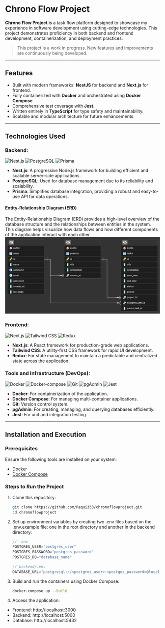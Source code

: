 # Chrono Flow Project

**Chrono Flow Project** is a task flow platform designed to showcase my experience in software development using cutting-edge technologies. This project demonstrates proficiency in both backend and frontend development, containerization, and deployment practices.

> This project is a work in progress. New features and improvements are continuously being developed.

---

## Features

- Built with modern frameworks: **NestJS** for backend and **Next.js** for frontend.
- Fully containerized with **Docker** and orchestrated using **Docker Compose**.
- Comprehensive test coverage with **Jest**.
- Written entirely in **TypeScript** for type safety and maintainability.
- Scalable and modular architecture for future enhancements.

---

## Technologies Used

### Backend:
![Nest.js](https://img.shields.io/badge/NestJS-E0234E?style=flat&logo=nestjs&logoColor=white)
![PostgreSQL](https://img.shields.io/badge/PostgreSQL-336791?style=flat&logo=postgresql&logoColor=white)
![Prisma](https://img.shields.io/badge/Prisma-%232D3748?style=flat&logo=prisma)

- **Nest.js**: A progressive Node.js framework for building efficient and scalable server-side applications.
- **PostgreSQL**: Used for database management due to its reliability and scalability.
- **Prisma**: Simplifies database integration, providing a robust and easy-to-use API for data operations.

#### Entity-Relationship Diagram (ERD)
The Entity-Relationship Diagram (ERD) provides a high-level overview of the database structure and the relationships between entities in the system. This diagram helps visualize how data flows and how different components of the application interact with each other.
![ERD](docs/erd.png)

### Frontend:
![Next.js](https://img.shields.io/badge/Next.js-545454?style=flat&logo=next.js&logoColor=white)
![Tailwind CSS](https://img.shields.io/badge/Tailwind%20CSS-38B2AC?style=flat&logo=tailwind-css&logoColor=white)
![Redux](https://img.shields.io/badge/Redux-764ABC?style=flat&logo=redux&logoColor=white)

- **Next.js**: A React framework for production-grade web applications.
- **Tailwind CSS**: A utility-first CSS framework for rapid UI development.
- **Redux**: For state management to maintain a predictable and centralized state across the application.
  
### Tools and Infrastructure (DevOps):
![Docker](https://img.shields.io/badge/Docker-2496ED?style=flat&logo=docker&logoColor=white)
![Docker-compose](https://img.shields.io/badge/Docker%20Compose-2496ED?style=flat&logo=docker&logoColor=white)
![Git](https://img.shields.io/badge/Git-F05032?style=flat&logo=git&logoColor=white)
![pgAdmin](https://img.shields.io/badge/pgAdmin-336791?style=flat&logo=postgresql&logoColor=white)
![Jest](https://img.shields.io/badge/Jest-C21325?style=flat&logo=jest&logoColor=white)
    
- **Docker**: For containerization of the application.
- **Docker Compose**: For managing multi-container applications.
- **Git**: Version control system.
- **pgAdmin**: For creating, managing, and querying databases efficiently.
- **Jest**: For unit and integration testing.

---

## Installation and Execution

### Prerequisites

Ensure the following tools are installed on your system:
- [Docker](https://www.docker.com/)
- [Docker Compose](https://docs.docker.com/compose/)

### Steps to Run the Project

1. Clone this repository:
   ```bash
   git clone https://github.com/Raqui333/chronoflowproject.git
   cd chronoflowproject
   ```
2. Set up environment variables by creating two .env files based on the .env.example file: one in the root directory and another in the backend directory:
   ```javascript
   // .env
   POSTGRES_USER="postgres_user"
   POSTGRES_PASSWORD="postgres_password"
   POSTGRES_DB="database_name"
   ```

   ```javascript
   // backend/.env
   DATABASE_URL="postgresql://<postgres_user>:<postges_password>@localhost:5432/database_name"
   ```

3. Build and run the containers using Docker Compose:
   ```bash
   docker-compose up --build
   ```
4. Access the application:
- Frontend: http://localhost:3000
- Backend: http://localhost:5000
- Database: http://localhost:5432